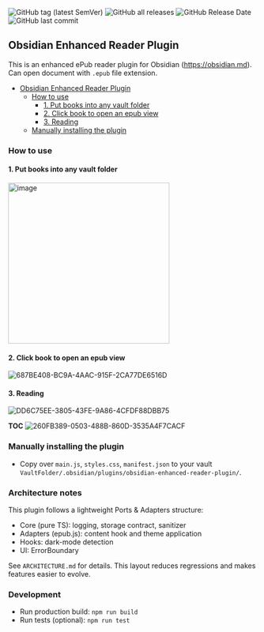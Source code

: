 ![GitHub tag (latest SemVer)](https://img.shields.io/github/v/tag/paulinon8n/obsidian-enhanced-reader-plugin) ![GitHub all releases](https://img.shields.io/github/downloads/paulinon8n/obsidian-enhanced-reader-plugin/total) ![GitHub Release Date](https://img.shields.io/github/release-date/paulinon8n/obsidian-enhanced-reader-plugin) ![GitHub last commit](https://img.shields.io/github/last-commit/paulinon8n/obsidian-enhanced-reader-plugin)

## Obsidian Enhanced Reader Plugin

This is an enhanced ePub reader plugin for Obsidian (https://obsidian.md). Can open document with `.epub` file extension.

- [Obsidian Enhanced Reader Plugin](#obsidian-enhanced-reader-plugin)
  - [How to use](#how-to-use)
    - [1. Put books into any vault folder](#1-put-books-into-any-vault-folder)
    - [2. Click book to open an epub view](#2-click-book-to-open-an-epub-view)
    - [3. Reading](#3-reading)
  - [Manually installing the plugin](#manually-installing-the-plugin)

### How to use

#### 1. Put books into any vault folder
<img width="326" alt="image" src="https://user-images.githubusercontent.com/150803/166110556-32f43b3c-fb54-4767-a8e1-005740359ade.png">

#### 2. Click book to open an epub view
![687BE408-BC9A-4AAC-915F-2CA77DE6516D](https://user-images.githubusercontent.com/150803/166110865-bcf2bade-f88b-40b9-855d-cffbd115132d.png)

#### 3. Reading
![DD6C75EE-3805-43FE-9A86-4CFDF88DBB75](https://user-images.githubusercontent.com/150803/166111153-637ed20c-c49d-4c75-90b8-14ebf4e30172.png)

**TOC**
![260FB389-0503-488B-860D-3535A4F7CACF](https://user-images.githubusercontent.com/150803/166111158-cde58136-8a8a-4d93-96bf-14b7d3f80ab2.png)

### Manually installing the plugin

- Copy over `main.js`, `styles.css`, `manifest.json` to your vault `VaultFolder/.obsidian/plugins/obsidian-enhanced-reader-plugin/`.

### Architecture notes

This plugin follows a lightweight Ports & Adapters structure:

- Core (pure TS): logging, storage contract, sanitizer
- Adapters (epub.js): content hook and theme application
- Hooks: dark-mode detection
- UI: ErrorBoundary

See `ARCHITECTURE.md` for details. This layout reduces regressions and makes features easier to evolve.

### Development

- Run production build: `npm run build`
- Run tests (optional): `npm run test`
